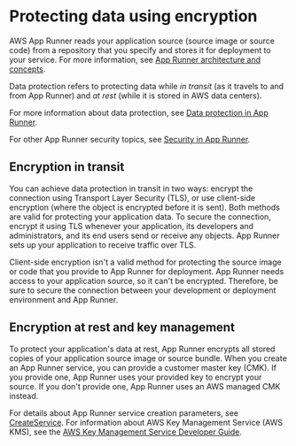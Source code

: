 # Protecting data using encryption<a name="security-data-protection-encryption"></a>

AWS App Runner reads your application source \(source image or source code\) from a repository that you specify and stores it for deployment to your service\. For more information, see [App Runner architecture and concepts](architecture.md)\. 

Data protection refers to protecting data while *in transit* \(as it travels to and from App Runner\) and *at rest* \(while it is stored in AWS data centers\)\.

For more information about data protection, see [Data protection in App Runner](security-data-protection.md)\.

For other App Runner security topics, see [Security in App Runner](security.md)\.

## Encryption in transit<a name="security-data-protection-encryption.in-transit"></a>

You can achieve data protection in transit in two ways: encrypt the connection using Transport Layer Security \(TLS\), or use client\-side encryption \(where the object is encrypted before it is sent\)\. Both methods are valid for protecting your application data\. To secure the connection, encrypt it using TLS whenever your application, its developers and administrators, and its end users send or receive any objects\. App Runner sets up your application to receive traffic over TLS\.

Client\-side encryption isn't a valid method for protecting the source image or code that you provide to App Runner for deployment\. App Runner needs access to your application source, so it can't be encrypted\. Therefore, be sure to secure the connection between your development or deployment environment and App Runner\.

## Encryption at rest and key management<a name="security-data-protection-encryption.at-rest"></a>

To protect your application's data at rest, App Runner encrypts all stored copies of your application source image or source bundle\. When you create an App Runner service, you can provide a customer master key \(CMK\)\. If you provide one, App Runner uses your provided key to encrypt your source\. If you don't provide one, App Runner uses an AWS managed CMK instead\.

For details about App Runner service creation parameters, see [CreateService](https://docs.aws.amazon.com/apprunner/latest/api/API_CreateService.html)\. For information about AWS Key Management Service \(AWS KMS\), see the [AWS Key Management Service Developer Guide](https://docs.aws.amazon.com/kms/latest/developerguide/)\.